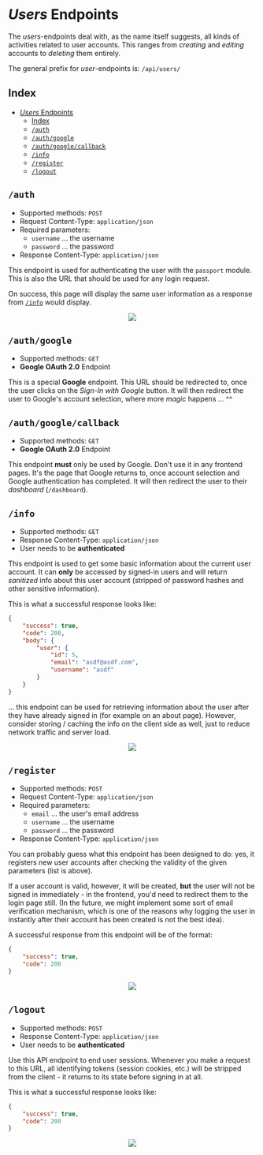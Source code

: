 # _Users_ Endpoints

The _users_-endpoints deal with, as the name itself suggests, all kinds of activities related to user accounts. This ranges from _creating_ and _editing_ accounts to _deleting_ them entirely.

The general prefix for _user_-endpoints is: `/api/users/`

## Index

- [_Users_ Endpoints](#users-endpoints)
  - [Index](#index)
  - [`/auth`](#auth)
  - [`/auth/google`](#authgoogle)
  - [`/auth/google/callback`](#authgooglecallback)
  - [`/info`](#info)
  - [`/register`](#register)
  - [`/logout`](#logout)

## `/auth`

* Supported methods: `POST`
* Request Content-Type: `application/json`
* Required parameters:
  * `username` ... the username
  * `password` ... the password
* Response Content-Type: `application/json`

This endpoint is used for authenticating the user with the `passport` module. This is also the URL that should be used for any login request.

On success, this page will display the same user information as a response from [`/info`](#info) would display.

<p align="center">
  <img src="../images/endpoints/users_auth.gif" />
</p>

## `/auth/google`

* Supported methods: `GET`
* **Google OAuth 2.0** Endpoint

This is a special **Google** endpoint. This URL should be redirected to, once the user clicks on the _Sign-In with Google_ button. It will then redirect the user to Google's account selection, where more _magic_ happens ... ^^

## `/auth/google/callback`

* Supported methods: `GET`
* **Google OAuth 2.0** Endpoint

This endpoint **must** only be used by Google. Don't use it in any frontend pages. It's the page that Google returns to, once account selection and Google authentication has completed. It will then redirect the user to their _dashboard_ (`/dashboard`).

## `/info`

* Supported methods: `GET`
* Response Content-Type: `application/json`
* User needs to be **authenticated**

This endpoint is used to get some basic information about the current user account. It can **only** be accessed by signed-in users and will return _sanitized_ info about this user account (stripped of password hashes and other sensitive information).

This is what a successful response looks like:

```json
{
    "success": true,
    "code": 200,
    "body": {
        "user": {
            "id": 5,
            "email": "asdf@asdf.com",
            "username": "asdf"
        }
    }
}
```

... this endpoint can be used for retrieving information about the user after they have already signed in (for example on an about page). However, consider storing / caching the info on the client side as well, just to reduce network traffic and server load.

<p align="center">
  <img src="../images/endpoints/users_info.gif" />
</p>

## `/register`

* Supported methods: `POST`
* Request Content-Type: `application/json`
* Required parameters:
  * `email` ... the user's email address
  * `username` ... the username
  * `password` ... the password
* Response Content-Type: `application/json`

You can probably guess what this endpoint has been designed to do: yes, it registers new user accounts after checking the validity of the given parameters (list is above).

If a user account is valid, however, it will be created, **but** the user will not be signed in immediately - in the frontend, you'd need to redirect them to the login page still. (In the future, we might implement some sort of email verification mechanism, which is one of the reasons why logging the user in instantly after their account has been created is not the best idea).

A successful response from this endpoint will be of the format:

```json
{
    "success": true,
    "code": 200
}
```

<p align="center">
  <img src="../images/endpoints/users_register.gif" />
</p>

## `/logout`

* Supported methods: `POST`
* Response Content-Type: `application/json`
* User needs to be **authenticated**

Use this API endpoint to end user sessions. Whenever you make a request to this URL, all identifying tokens (session cookies, etc.) will be stripped from the client - it returns to its state before signing in at all.

This is what a successful response looks like:

```json
{
    "success": true,
    "code": 200
}
```

<p align="center">
  <img src="../images/endpoints/users_logout.gif" />
</p>
